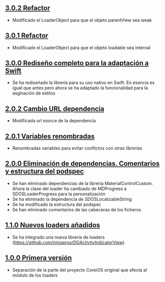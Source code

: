 ## [3.0.2 Refactor](https://svrgitpub.sdos.es/ios/SDOSLoader/tree/v3.0.2)

- Modificado el LoaderObject para que el objeto parentView sea weak

## [3.0.1 Refactor](https://svrgitpub.sdos.es/ios/SDOSLoader/tree/v3.0.1)

- Modificado el LoaderObject para que el objeto loadable sea internal

## [3.0.0 Rediseño completo para la adaptación a Swift](https://svrgitpub.sdos.es/ios/SDOSLoader/tree/v3.0.0)

- Se ha rediseñado la librería para su uso nativo en Swift. En esencia es igual que antes pero ahora se ha adaptado la funcionalidad para la asginación de estilos

## [2.0.2 Cambio URL dependencia](https://svrgitpub.sdos.es/ios/SDOSLoader/tree/v2.0.2)

- Modificada url source de la dependencia

## [2.0.1 Variables renombradas](https://git.sdos.es/ios/SDOSLoader/tree/v2.0.1)

- Renombradas variables para evitar conflictos con otras librerías

## [2.0.0 Eliminación de dependencias. Comentarios y estructura del podspec](https://git.sdos.es/ios/SDOSLoader/tree/v2.0.0)

- Se han eliminado dependencias de la librería MaterialControlCustom. Ahora la clase del loader ha cambiado de MDProgress a SDOSLoaderProgress para la personalización
- Se ha eliminado la dependencia de SDOSLocalizableString
- Se ha modificado la estructura del podspec
- Se han eliminado comentarios de las cabeceras de los ficheros

## [1.1.0 Nuevos loaders añadidos](http://git.sdos.es/ios/SDOSLoader/tree/v1.1.0)

- Se ha integrado una nueva librería de loaders (https://github.com/ninjaprox/DGActivityIndicatorView). 

## [1.0.0 Primera versión](http://git.sdos.es/ios/SDOSLoader/tree/v1.0.0)

- Separación de la parte del proyecto CoreiOS original que afecta al módulo de los loaders
